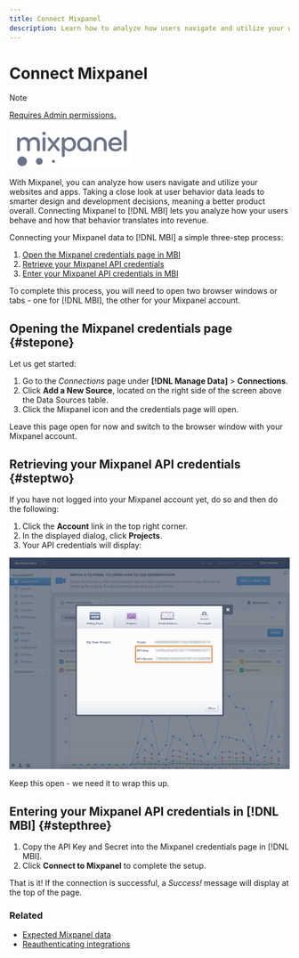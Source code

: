 ```yaml
---
title: Connect Mixpanel
description: Learn how to analyze how users navigate and utilize your websites and apps.
---
```

# Connect Mixpanel 

>[!NOTE]
>
>[Requires Admin permissions.](../../../administrator/user-management/user-management.md)

![](../../../assets/Mixpanel_logo.png)

With Mixpanel, you can analyze how users navigate and utilize your websites and apps. Taking a close look at user behavior data leads to smarter design and development decisions, meaning a better product overall. Connecting Mixpanel to [!DNL MBI] lets you analyze how your users behave and how that behavior translates into revenue.

Connecting your Mixpanel data to [!DNL MBI] a simple three-step process:

1. [Open the Mixpanel credentials page in MBI](#stepone)
1. [Retrieve your Mixpanel API credentials](#steptwo)
1. [Enter your Mixpanel API credentials in MBI](#stepthree)

To complete this process, you will need to open two browser windows or tabs - one for [!DNL MBI], the other for your Mixpanel account.

## Opening the Mixpanel credentials page {#stepone}

Let us get started:

1. Go to the _Connections_ page under **[!DNL Manage Data]** > **Connections**.
1. Click **Add a New Source**, located on the right side of the screen above the Data Sources table.
1. Click the Mixpanel icon and the credentials page will open.

Leave this page open for now and switch to the browser window with your Mixpanel account.

## Retrieving your Mixpanel API credentials {#steptwo}

If you have not logged into your Mixpanel account yet, do so and then do the following:

1. Click the **Account** link in the top right corner.
1. In the displayed dialog, click **Projects**.
1. Your API credentials will display:

![Retrieving Mixpanel API credentials](../../../assets/Mixpanel_API_creds.png)<!--{:.zoom}-->

Keep this open - we need it to wrap this up.

## Entering your Mixpanel API credentials in [!DNL MBI] {#stepthree}

1. Copy the API Key and Secret into the Mixpanel credentials page in [!DNL MBI].
1. Click **Connect to Mixpanel** to complete the setup.

That is it! If the connection is successful, a _Success!_ message will display at the top of the page.

### Related

* [Expected Mixpanel data](../integrations/mixpanel-data.md)
* [Reauthenticating integrations](https://support.magento.com/hc/en-us/articles/360016733151)
